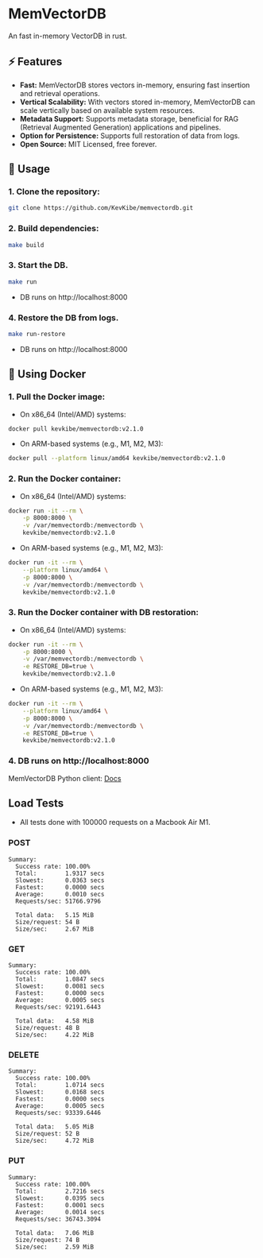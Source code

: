 # MemVectorDB
An fast in-memory VectorDB in rust.

## ⚡️ Features
- **Fast:** MemVectorDB stores vectors in-memory, ensuring fast insertion and retrieval operations.
- **Vertical Scalability:** With vectors stored in-memory, MemVectorDB can scale vertically based on available system resources.
- **Metadata Support:** Supports metadata storage, beneficial for RAG (Retrieval Augmented Generation) applications and pipelines.
- **Option for Persistence:** Supports full restoration of data from logs.
- **Open Source:** MIT Licensed, free forever.


## 🚀 Usage
### 1. Clone the repository:
```bash
git clone https://github.com/KevKibe/memvectordb.git
```

### 2. Build dependencies:
```bash
make build
```
### 3. Start the DB.
```bash
make run
```
- DB runs on http://localhost:8000

### 4. Restore the DB from logs.
```bash
make run-restore
```
- DB runs on http://localhost:8000

## 🐳 Using Docker

### 1. Pull the Docker image:

- On x86_64 (Intel/AMD) systems:

```bash
docker pull kevkibe/memvectordb:v2.1.0

```
- On ARM-based systems (e.g., M1, M2, M3):
```bash
docker pull --platform linux/amd64 kevkibe/memvectordb:v2.1.0
```

### 2. Run the Docker container:
- On x86_64 (Intel/AMD) systems:
```bash
docker run -it --rm \
    -p 8000:8000 \
    -v /var/memvectordb:/memvectordb \
    kevkibe/memvectordb:v2.1.0
```
- On ARM-based systems (e.g., M1, M2, M3):
```bash
docker run -it --rm \
    --platform linux/amd64 \
    -p 8000:8000 \
    -v /var/memvectordb:/memvectordb \
    kevkibe/memvectordb:v2.1.0
```

### 3. Run the Docker container with DB restoration:
- On x86_64 (Intel/AMD) systems:
```bash
docker run -it --rm \
    -p 8000:8000 \
    -v /var/memvectordb:/memvectordb \
    -e RESTORE_DB=true \
    kevkibe/memvectordb:v2.1.0
```
- On ARM-based systems (e.g., M1, M2, M3):
```bash
docker run -it --rm \
    --platform linux/amd64 \
    -p 8000:8000 \
    -v /var/memvectordb:/memvectordb \
    -e RESTORE_DB=true \
    kevkibe/memvectordb:v2.1.0
```
### 4. DB runs on http://localhost:8000

MemVectorDB Python client: [Docs](https://github.com/KevKibe/memvectordb-python-client/blob/main/README.md)

## Load Tests
- All tests done with 100000 requests on a Macbook Air M1.
### POST
```console
Summary:
  Success rate: 100.00%
  Total:        1.9317 secs
  Slowest:      0.0363 secs
  Fastest:      0.0000 secs
  Average:      0.0010 secs
  Requests/sec: 51766.9796

  Total data:   5.15 MiB
  Size/request: 54 B
  Size/sec:     2.67 MiB
```
### GET
```console
Summary:
  Success rate: 100.00%
  Total:        1.0847 secs
  Slowest:      0.0081 secs
  Fastest:      0.0000 secs
  Average:      0.0005 secs
  Requests/sec: 92191.6443

  Total data:   4.58 MiB
  Size/request: 48 B
  Size/sec:     4.22 MiB
```
### DELETE
```console
Summary:
  Success rate: 100.00%
  Total:        1.0714 secs
  Slowest:      0.0168 secs
  Fastest:      0.0000 secs
  Average:      0.0005 secs
  Requests/sec: 93339.6446

  Total data:   5.05 MiB
  Size/request: 52 B
  Size/sec:     4.72 MiB
```
### PUT
```console
Summary:
  Success rate: 100.00%
  Total:        2.7216 secs
  Slowest:      0.0395 secs
  Fastest:      0.0001 secs
  Average:      0.0014 secs
  Requests/sec: 36743.3094

  Total data:   7.06 MiB
  Size/request: 74 B
  Size/sec:     2.59 MiB
```
